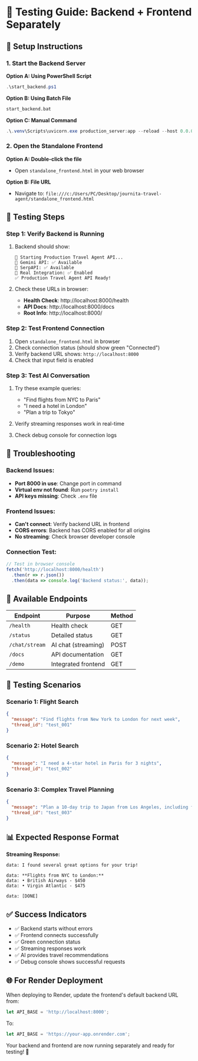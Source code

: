 # 🧪 Testing Guide: Backend + Frontend Separately

## 🚀 Setup Instructions

### 1. **Start the Backend Server**

**Option A: Using PowerShell Script**
```powershell
.\start_backend.ps1
```

**Option B: Using Batch File**
```cmd
start_backend.bat
```

**Option C: Manual Command**
```powershell
.\.venv\Scripts\uvicorn.exe production_server:app --reload --host 0.0.0.0 --port 8000
```

### 2. **Open the Standalone Frontend**

**Option A: Double-click the file**
- Open `standalone_frontend.html` in your web browser

**Option B: File URL**
- Navigate to: `file:///c:/Users/PC/Desktop/journita-travel-agent/standalone_frontend.html`

## 🔧 Testing Steps

### Step 1: Verify Backend is Running
1. Backend should show:
   ```
   🚀 Starting Production Travel Agent API...
   🔑 Gemini API: ✅ Available
   🔑 SerpAPI: ✅ Available
   🤖 Real Integration: ✅ Enabled
   ✅ Production Travel Agent API Ready!
   ```

2. Check these URLs in browser:
   - **Health Check**: http://localhost:8000/health
   - **API Docs**: http://localhost:8000/docs
   - **Root Info**: http://localhost:8000/

### Step 2: Test Frontend Connection
1. Open `standalone_frontend.html` in browser
2. Check connection status (should show green "Connected")
3. Verify backend URL shows: `http://localhost:8000`
4. Check that input field is enabled

### Step 3: Test AI Conversation
1. Try these example queries:
   - "Find flights from NYC to Paris"
   - "I need a hotel in London"
   - "Plan a trip to Tokyo"

2. Verify streaming responses work in real-time
3. Check debug console for connection logs

## 🐛 Troubleshooting

### Backend Issues:
- **Port 8000 in use**: Change port in command
- **Virtual env not found**: Run `poetry install`
- **API keys missing**: Check `.env` file

### Frontend Issues:
- **Can't connect**: Verify backend URL in frontend
- **CORS errors**: Backend has CORS enabled for all origins
- **No streaming**: Check browser developer console

### Connection Test:
```javascript
// Test in browser console
fetch('http://localhost:8000/health')
  .then(r => r.json())
  .then(data => console.log('Backend status:', data));
```

## 📱 Available Endpoints

| Endpoint | Purpose | Method |
|----------|---------|--------|
| `/health` | Health check | GET |
| `/status` | Detailed status | GET |
| `/chat/stream` | AI chat (streaming) | POST |
| `/docs` | API documentation | GET |
| `/demo` | Integrated frontend | GET |

## 🎯 Testing Scenarios

### Scenario 1: Flight Search
```json
{
  "message": "Find flights from New York to London for next week",
  "thread_id": "test_001"
}
```

### Scenario 2: Hotel Search
```json
{
  "message": "I need a 4-star hotel in Paris for 3 nights",
  "thread_id": "test_002"
}
```

### Scenario 3: Complex Travel Planning
```json
{
  "message": "Plan a 10-day trip to Japan from Los Angeles, including flights and hotels",
  "thread_id": "test_003"
}
```

## 📊 Expected Response Format

**Streaming Response:**
```
data: I found several great options for your trip!

data: **Flights from NYC to London:**
data: • British Airways - $450
data: • Virgin Atlantic - $475

data: [DONE]
```

## ✅ Success Indicators

- ✅ Backend starts without errors
- ✅ Frontend connects successfully 
- ✅ Green connection status
- ✅ Streaming responses work
- ✅ AI provides travel recommendations
- ✅ Debug console shows successful requests

## 🌐 For Render Deployment

When deploying to Render, update the frontend's default backend URL from:
```javascript
let API_BASE = 'http://localhost:8000';
```

To:
```javascript
let API_BASE = 'https://your-app.onrender.com';
```

Your backend and frontend are now running separately and ready for testing! 🎉

